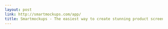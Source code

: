 ```yaml
---
layout: post
link: http://smartmockups.com/app/
title: Smartmockups - The easiest way to create stunning product screenshots without using Photoshop
---
```

